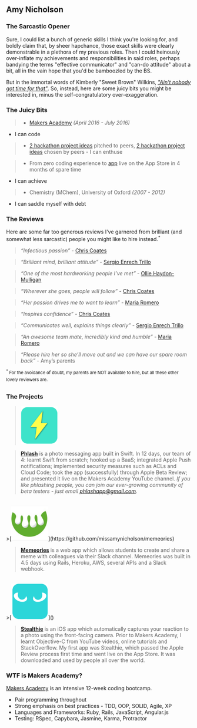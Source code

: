 Amy Nicholson
---

### The Sarcastic Opener
Sure, I could list a bunch of generic skills I think you're looking for, and boldly claim that, by sheer hapchance, those exact skills were clearly demonstrable in a plethora of my previous roles. Then I could heinously over-inflate my achievements and responsibilities in said roles, perhaps bandying the terms "effective communicator" and "can-do attitude" about a bit, all in the vain hope that you'd be bamboozled by the BS.

But in the immortal words of Kimberly "Sweet Brown" Wilkins, [*"Ain't nobody got time for that"*](https://www.youtube.com/watch?v=zGxwbhkDjZM). So, instead, here are some juicy bits you might be interested in, minus the self-congratulatory over-exaggeration.

### The Juicy Bits

>* [Makers Academy](#makers) *(April 2016 - July 2016)*
  - I can code


  >* [2 hackathon project ideas](#projects) pitched to peers, [2 hackathon project ideas](#projects) chosen by peers
    - I can enthuse


>* From zero coding experience to [app](#stealthie) live on the App Store in 4 months of spare time
  - I can achieve



>* Chemistry (MChem), University of Oxford *(2007 - 2012)*
  - I can saddle myself with debt



### The Reviews

Here are some far too generous reviews I've garnered from brilliant (and somewhat less sarcastic) people you might like to hire instead.<sup>*</sup>


>*“Infectious passion”* - [Chris Coates](https://github.com/chriscoates)

>*“Brilliant mind, brilliant attitude”* - [Sergio Enrech Trillo](https://github.com/tigretoncio)

>*“One of the most hardworking people I’ve met”* - [Ollie Haydon-Mulligan](https://github.com/ollieh-m)

>*“Wherever she goes, people will follow”* - [Chris Coates](https://github.com/chriscoates)

>*“Her passion drives me to want to learn”* - [Maria Romero](https://github.com/MariaRomero)

>*“Inspires confidence”* - [Chris Coates](https://github.com/chriscoates)

>*“Communicates well, explains things clearly”* - [Sergio Enrech Trillo](https://github.com/tigretoncio)

>*“An awesome team mate, incredibly kind and humble”* - [Maria Romero](https://github.com/MariaRomero)

>*“Please hire her so she’ll move out and we can have our spare room back”* - Amy’s parents


<sup><sup>*</sup> For the avoidance of doubt, my parents are NOT available to hire, but all these other lovely reviewers are.</sup>


### The Projects<a name="projects"></a>

>[<img src="/images/phlash_icon.png" width="100">](https://github.com/missamynicholson/phlash)

>**[Phlash](https://github.com/missamynicholson/phlash)** is a photo messaging app built in Swift. In 12 days, our team of 4: learnt Swift from scratch; hooked up a BaaS; integrated Apple Push notifications; implemented security measures such as ACLs and Cloud Code; took the app (successfully) through Apple Beta Review; and presented it live on the Makers Academy YouTube channel. *If you like phlashing people, you can join our ever-growing community of beta testers - just email phlashapp@gmail.com.*

<br>
>[<img src="/images/memeories_icon.png" width="100">](https://github.com/missamynicholson/memeories)

>**[Memeories](https://github.com/missamynicholson/memeories)** is a web app which allows students to create and share a meme with colleagues via their Slack channel. Memeories was built in 4.5 days using Rails, Heroku, AWS, several APIs and a Slack webhook.

<br>
>[<img src="/images/stealthie_icon.png" width="100">]()

>**[Stealthie]()**<a name="stealthie"></a> is an iOS app which automatically captures your reaction to a photo using the front-facing camera. Prior to Makers Academy, I learnt Objective-C from YouTube videos, online tutorials and StackOverflow. My first app was Stealthie, which passed the Apple Review process first time and went live on the App Store. It was downloaded and used by people all over the world.


### WTF is Makers Academy?<a name="makers"></a>

[Makers Academy](http://www.makersacademy.com) is an intensive 12-week coding bootcamp.

- Pair programming throughout
- Strong emphasis on best practices - TDD, OOP, SOLID, Agile, XP
- Languages and Frameworks: Ruby, Rails, JavaScript, Angular.js
- Testing: RSpec, Capybara, Jasmine, Karma, Protractor
